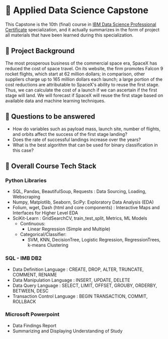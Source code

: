 # :rocket: Applied Data Science Capstone
This Capstone is the 10th (final) course in [IBM Data Science Professional Certificate](https://www.coursera.org/professional-certificates/ibm-data-science) specialization, and it actually summarizes in the form of project all materials that have been learned during this specialization.
## :page_facing_up: Project Background
The most prosperous business of the commercial space era, SpaceX 
has reduced the cost of space travel. On its website, the firm promotes 
Falcon 9 rocket flights, which start at 62 million dollars; in comparison, 
other suppliers charge up to 165 million dollars each launch; a large portion 
of the cost reductions are attributable to SpaceX's ability to reuse the first 
stage. Thus, we can calculate the cost of a launch if we can ascertain if the 
first stage will land. We will forecast if SpaceX will reuse the first stage based 
on available data and machine learning techniques.

## :page_facing_up: Questions to be answered 
- How do variables such as payload mass, launch site, number of 
flights, and orbits affect the success of the first stage landing? 
- Does the rate of successful landings increase over the years? 
- What is the best algorithm that can be used for binary classification 
in this case?
## :page_facing_up: Overall Course Tech Stack
  ### Python Libraries
  - SQL, Pandas, BeautifulSoup, Requests : Data Sourcing, Loading, Webscraping
  - Numpy, Matplotlib, Seaborn, SciPy: Exploratory Data Analysis (EDA)
  - Folium, wget, Dash (html and core components) : Interactive Maps and Interfaces for Higher Level EDA
  - SciKit-Learn : GridSearchCV, train_test_split, Metrics, ML Models
      - Continuous:
          - Linear Regression (Simple and Multiple)
      - Categorical/Classifier:
          - SVM, KNN, DecisionTree, Logistic Regression, RegressionTrees, k-means Clustering

  ### SQL - IMB DB2
  - Data Definition Language : CREATE, DROP, ALTER, TRUNCATE, COMMENT, RENAME
  - Data Manipulation Language : INSERT, UPDATE, DELETE
  - Data Query Language : SELECT, LIMIT, OFFSET, GROUBY, ORDERBY, BETWEEN, DESC
  - Transaction Control Language : BEGIN TRANSACTION, COMMIT, ROLLBACK

  ### Microsoft Powerpoint
  - Data Findings Report
  - Summarizing and Displaying Understanding of Study
